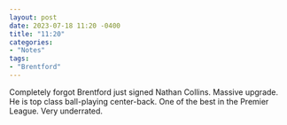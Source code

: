 ```yaml
---
layout: post
date: 2023-07-18 11:20 -0400
title: "11:20"
categories:
- "Notes"
tags:
- "Brentford"
---
```


Completely forgot Brentford just signed Nathan Collins. Massive upgrade. He is top class ball-playing center-back. One of the best in the Premier League. Very underrated.
